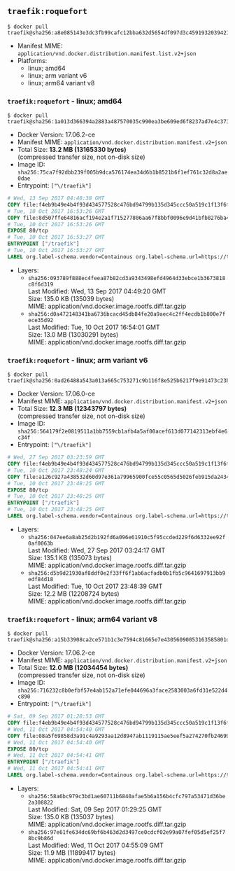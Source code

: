 ## `traefik:roquefort`

```console
$ docker pull traefik@sha256:a8e085143e3dc3fb99cafc12bba632d5654df097d3c4591932039421cdcca751
```

-	Manifest MIME: `application/vnd.docker.distribution.manifest.list.v2+json`
-	Platforms:
	-	linux; amd64
	-	linux; arm variant v6
	-	linux; arm64 variant v8

### `traefik:roquefort` - linux; amd64

```console
$ docker pull traefik@sha256:1a013d366394a2883a487570035c990ea3be609ed6f8237ad7e4c3735b221004
```

-	Docker Version: 17.06.2-ce
-	Manifest MIME: `application/vnd.docker.distribution.manifest.v2+json`
-	Total Size: **13.2 MB (13165330 bytes)**  
	(compressed transfer size, not on-disk size)
-	Image ID: `sha256:75ca7f92dbb239f005b9dca576174ea34d6b1b8521b6f1ef761c32d8a2ae0dae`
-	Entrypoint: `["\/traefik"]`

```dockerfile
# Wed, 13 Sep 2017 04:48:38 GMT
COPY file:f4eb9b49e4b4f93d434577528c476bd94799b135d345ccc50a519c1f13f6f97a in /etc/ssl/certs/ 
# Tue, 10 Oct 2017 16:53:26 GMT
COPY file:8d507ffe64816acf194e2a1f715277806aa67f8bbf0096e9d41bfb8276ba4611 in / 
# Tue, 10 Oct 2017 16:53:26 GMT
EXPOSE 80/tcp
# Tue, 10 Oct 2017 16:53:27 GMT
ENTRYPOINT ["/traefik"]
# Tue, 10 Oct 2017 16:53:27 GMT
LABEL org.label-schema.vendor=Containous org.label-schema.url=https://traefik.io org.label-schema.name=Traefik org.label-schema.description=A modern reverse-proxy org.label-schema.version=v1.4.0-rc5 org.label-schema.docker.schema-version=1.0
```

-	Layers:
	-	`sha256:093789f888ec4feea87b82cd3a9343498efd4964d33ebce1b3673818c8f6d319`  
		Last Modified: Wed, 13 Sep 2017 04:49:20 GMT  
		Size: 135.0 KB (135039 bytes)  
		MIME: application/vnd.docker.image.rootfs.diff.tar.gzip
	-	`sha256:d0a472148341ba6736bcacd45db84fe20a9aec4c2ff4ecdb1b800e7fece35d92`  
		Last Modified: Tue, 10 Oct 2017 16:54:01 GMT  
		Size: 13.0 MB (13030291 bytes)  
		MIME: application/vnd.docker.image.rootfs.diff.tar.gzip

### `traefik:roquefort` - linux; arm variant v6

```console
$ docker pull traefik@sha256:0ad26488a543a013a665c753271c9b116f8e525b6217f9e91473c23bff41a850
```

-	Docker Version: 17.06.0-ce
-	Manifest MIME: `application/vnd.docker.distribution.manifest.v2+json`
-	Total Size: **12.3 MB (12343797 bytes)**  
	(compressed transfer size, not on-disk size)
-	Image ID: `sha256:564179f2e0819511a1bb7559cb1afb4a5af00acef613d077142313ebf4e6c34f`
-	Entrypoint: `["\/traefik"]`

```dockerfile
# Wed, 27 Sep 2017 03:23:59 GMT
COPY file:f4eb9b49e4b4f93d434577528c476bd94799b135d345ccc50a519c1f13f6f97a in /etc/ssl/certs/ 
# Tue, 10 Oct 2017 23:48:24 GMT
COPY file:a126c927a438532d60d97e361a79965900fce55c0565d5026feb915da2434a73 in / 
# Tue, 10 Oct 2017 23:48:25 GMT
EXPOSE 80/tcp
# Tue, 10 Oct 2017 23:48:25 GMT
ENTRYPOINT ["/traefik"]
# Tue, 10 Oct 2017 23:48:25 GMT
LABEL org.label-schema.vendor=Containous org.label-schema.url=https://traefik.io org.label-schema.name=Traefik org.label-schema.description=A modern reverse-proxy org.label-schema.version=v1.4.0-rc5 org.label-schema.docker.schema-version=1.0
```

-	Layers:
	-	`sha256:047ee6a8ab25d2b192fd6a096e61910c5f95ccded229f6d6332ee92f0af0063b`  
		Last Modified: Wed, 27 Sep 2017 03:24:17 GMT  
		Size: 135.1 KB (135073 bytes)  
		MIME: application/vnd.docker.image.rootfs.diff.tar.gzip
	-	`sha256:d5b9d21930af8ddf0e2f33ff6f1ab6acfadb0b1fb5c9641697913bb9edf84d18`  
		Last Modified: Tue, 10 Oct 2017 23:48:39 GMT  
		Size: 12.2 MB (12208724 bytes)  
		MIME: application/vnd.docker.image.rootfs.diff.tar.gzip

### `traefik:roquefort` - linux; arm64 variant v8

```console
$ docker pull traefik@sha256:a15b33908ca2ce571b1c3e7594c81665e7e43056090053163585801d988ccb50
```

-	Docker Version: 17.06.2-ce
-	Manifest MIME: `application/vnd.docker.distribution.manifest.v2+json`
-	Total Size: **12.0 MB (12034454 bytes)**  
	(compressed transfer size, not on-disk size)
-	Image ID: `sha256:716232c8b0efbf57e4ab152a71efe044696a3face2583003a6fd31e522d4c890`
-	Entrypoint: `["\/traefik"]`

```dockerfile
# Sat, 09 Sep 2017 01:28:53 GMT
COPY file:f4eb9b49e4b4f93d434577528c476bd94799b135d345ccc50a519c1f13f6f97a in /etc/ssl/certs/ 
# Wed, 11 Oct 2017 04:54:40 GMT
COPY file:08a5f69858d3a91c4a9293aa12d8947ab1119115ae5eef5a274270fb246990ca in / 
# Wed, 11 Oct 2017 04:54:40 GMT
EXPOSE 80/tcp
# Wed, 11 Oct 2017 04:54:41 GMT
ENTRYPOINT ["/traefik"]
# Wed, 11 Oct 2017 04:54:41 GMT
LABEL org.label-schema.vendor=Containous org.label-schema.url=https://traefik.io org.label-schema.name=Traefik org.label-schema.description=A modern reverse-proxy org.label-schema.version=v1.4.0-rc5 org.label-schema.docker.schema-version=1.0
```

-	Layers:
	-	`sha256:58a6bc979c3bd1ae60711b6840afae5b6a156b4cfc797a53471d36be2a308822`  
		Last Modified: Sat, 09 Sep 2017 01:29:25 GMT  
		Size: 135.0 KB (135037 bytes)  
		MIME: application/vnd.docker.image.rootfs.diff.tar.gzip
	-	`sha256:97e61fe634dc69bf6b463d2d3497ce0cdcf02e99a07fef05d5ef25f78bc9b86d`  
		Last Modified: Wed, 11 Oct 2017 04:55:09 GMT  
		Size: 11.9 MB (11899417 bytes)  
		MIME: application/vnd.docker.image.rootfs.diff.tar.gzip
